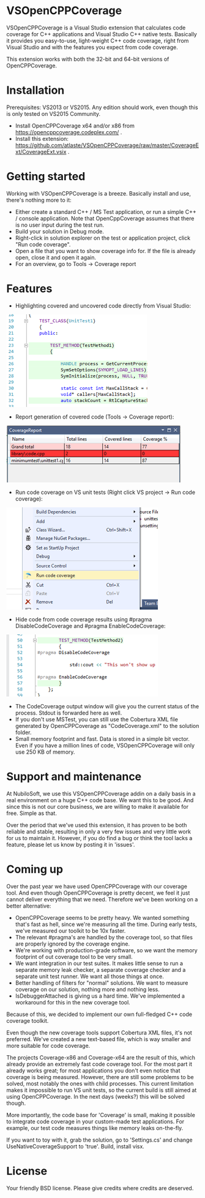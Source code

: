 # VSOpenCPPCoverage

VSOpenCPPCoverage is a Visual Studio extension that calculates code coverage for C++ applications and Visual Studio C++ native tests. Basically it provides 
you easy-to-use, light-weight C++ code coverage, right from Visual Studio and with the features you expect from code coverage. 

This extension works with both the 32-bit and 64-bit versions of OpenCPPCoverage. 

# Installation

Prerequisites: VS2013 or VS2015. Any edition should work, even though this is only tested on VS2015 Community.

- Install OpenCPPCoverage x64 and/or x86 from https://opencppcoverage.codeplex.com/ .
- Install this extension: https://github.com/atlaste/VSOpenCPPCoverage/raw/master/CoverageExt/CoverageExt.vsix .

# Getting started

Working with VSOpenCPPCoverage is a breeze. Basically install and use, there's nothing more to it:

- Either create a standard C++ / MS Test application, or run a simple C++ / console application. Note that OpenCppCoverage assumes that there is no user input during the test run.
- Build your solution in Debug mode.
- Right-click in solution explorer on the test or application project, click "Run code coverage".
- Open a file that you want to show coverage info for. If the file is already open, close it and open it again. 
- For an overview, go to Tools -> Coverage report

# Features

- Highlighting covered and uncovered code directly from Visual Studio:

![alt tag](Screenshots/Highlighting.png)

- Report generation of covered code (Tools -> Coverage report):

![alt tag](Screenshots/CoverageReport.png)

- Run code coverage on VS unit tests (Right click VS project -> Run code coverage):

![alt tag](Screenshots/SolutionExplorer.png)

- Hide code from code coverage results using #pragma DisableCodeCoverage and #pragma EnableCodeCoverage:

![alt tag](Screenshots/Pragmas.png)

- The CodeCoverage output window will give you the current status of the process. Stdout is forwarded here as well.
- If you don't use MSTest, you can still use the Cobertura XML file generated by OpenCPPCoverage as "CodeCoverage.xml" to the solution folder.
- Small memory footprint and fast. Data is stored in a simple bit vector. Even if you have a million lines of code, VSOpenCPPCoverage will only use 250 KB of memory.

# Support and maintenance 

At NubiloSoft, we use this VSOpenCPPCoverage addin on a daily basis in a real environment on a huge C++ code base. We want this to be good. And since this is not our core 
business, we are willing to make it available for free. Simple as that. 

Over the period that we've used this extension, it has proven to be both reliable and stable, resulting in only a very few issues and very little work for us to maintain it. 
However, if you do find a bug or think the tool lacks a feature, please let us know by posting it in 'issues'. 

# Coming up

Over the past year we have used OpenCPPCoverage with our coverage tool. And even though OpenCPPCoverage is pretty decent, we feel it just cannot deliver everything that we need.
Therefore we've been working on a better alternative:

- OpenCPPCoverage seems to be pretty heavy. We wanted something that's fast as hell, since we're measuring all the time. During early tests, we've measured our toolkit to be 
  10x faster.
- The relevant #pragma's are handled by the coverage tool, so that files are properly ignored by the coverage engine.
- We're working with production-grade software, so we want the memory footprint of out coverage tool to be very small. 
- We want integration in our test suites. It makes little sense to run a separate memory leak checker, a separate coverage checker and a separate unit test runner. We want all 
  those things at once.
- Better handling of filters for "normal" solutions. We want to measure coverage on our solution, nothing more and nothing less.
- IsDebuggerAttached is giving us a hard time. We've implemented a workaround for this in the new coverage tool.

Because of this, we decided to implement our own full-fledged C++ code coverage toolkit. 

Even though the new coverage tools support Cobertura XML files, it's not preferred. We've created a new text-based file, which is way smaller and more suitable for code coverage. 

The projects Coverage-x86 and Coverage-x64 are the result of this, which already provide an extremely fast code coverage tool. For the most part it already works great; for 
most applications you don't even notice that coverage is being measured. However, there are still some problems to be solved, most notably the ones with child processes. 
This current limitation makes it impossible to run VS unit tests, so the current build is still aimed at using OpenCPPCoverage. In the next days (weeks?) this will be solved 
though. 

More importantly, the code base for 'Coverage' is small, making it possible to integrate code coverage in your custom-made test applications. For example, our test code 
measures things like memory leaks on-the-fly.

If you want to toy with it, grab the solution, go to 'Settings.cs' and change UseNativeCoverageSupport to 'true'. Build, install visx.

# License

Your friendly BSD license. Please give credits where credits are deserved.
